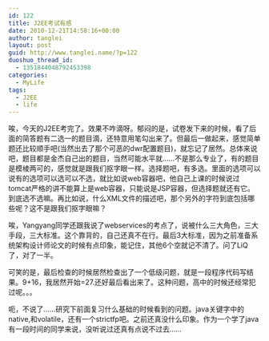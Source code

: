 ```yaml
---
id: 122
title: J2EE考试有感
date: 2010-12-21T14:58:16+00:00
author: tanglei
layout: post
guid: http://www.tanglei.name/?p=122
duoshuo_thread_id:
  - 1351844048792453398
categories:
  - MyLife
tags:
  - J2EE
  - life
---
```

唉，今天的J2EE考完了。效果不咋滴呀。郁闷的是，试卷发下来的时候，看了后面的简答题有二选一的题目滴，还特意用笔勾出来了。但最后一做起来，感觉简单题还比较顺手吧(当然出去了那个可恶的dwr配置题目)，就忘记了居然。总体来说吧，题目都是金杰自己出的题目，当然可能水平就……不是那么专业了，有的题目是模棱两可的，感觉就是跟我们抠字眼一样。选择题吧，有多选。里面的选项可以说有的选项可以选可以不选，就比如说web容器吧，他自己上课的时候说过tomcat严格的讲不能算上是web容器，只能说是JSP容器，但选择题就还有它。到底选不选嘛。再比如说，什么XML文件的描述吧，那个另外的字符到底包括哪些呢？这不是跟我们抠字眼嘛？
  
唉，Yangyang同学还跟我说了webservices的考点了，说被什么三大角色，三大手段，三大标准。这个靠背的，自己还真不在行。最后3大标准，因为之前准备系统架构设计师论文的时候有点印象，能记住，其他6个空就记不清了。问了LiQ了，对了一半。
  
可笑的是，最后检查的时候居然检查出了一个低级问题，就是一段程序代码写结果。9+16，我居然开始=27.还好最后看出来了。这种问题，高中的时候还经常犯过呢。。。
  
呃，不说了……研究下前面复习什么基础的时候看到的问题。java关键字中的native,和volatile，还有一个strictfp吧。之前还真没什么印象。作为一个学了java有一段时间的同学来说，没听说过还真有点说不过去……
